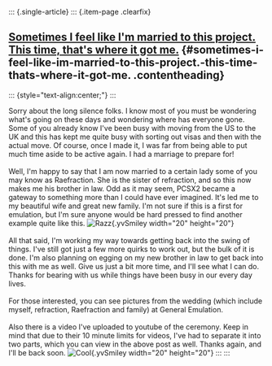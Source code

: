 ::: {.single-article}
::: {.item-page .clearfix}
## [Sometimes I feel like I\'m married to this project. This time, that\'s where it got me.](/124-sometimes-i-feel-like-i-m-married-to-this-project-this-time-that-s-where-it-got-me.html) {#sometimes-i-feel-like-im-married-to-this-project.-this-time-thats-where-it-got-me. .contentheading}

::: {style="text-align:center;"}
:::

Sorry about the long silence folks. I know most of you must be wondering
what\'s going on these days and wondering where has everyone gone. Some
of you already know I\'ve been busy with moving from the US to the UK
and this has kept me quite busy with sorting out visas and then with the
actual move. Of course, once I made it, I was far from being able to put
much time aside to be active again. I had a marriage to prepare for!\
\
Well, I\'m happy to say that I am now married to a certain lady some of
you may know as Raefraction. She is the sister of refraction, and so
this now makes me his brother in law. Odd as it may seem, PCSX2 became a
gateway to something more than I could have ever imagined. It\'s led me
to my beautiful wife and great new family. I\'m not sure if this is a
first for emulation, but I\'m sure anyone would be hard pressed to find
another example quite like this.
![Razz](https://pcsx2.net/images/stories/frontend/smilies/tongue.gif){.yvSmiley
width="20" height="20"}\
\
All that said, I\'m working my way towards getting back into the swing
of things. I\'ve still got just a few more quirks to work out, but the
bulk of it is done. I\'m also planning on egging on my new brother in
law to get back into this with me as well. Give us just a bit more time,
and I\'ll see what I can do. Thanks for bearing with us while things
have been busy in our every day lives.\
\
For those interested, you can see pictures from the wedding (which
include myself, refraction, Raefraction and family) at General
Emulation.\
\
Also there is a video I\'ve uploaded to youtube of the ceremony. Keep in
mind that due to their 10 minute limits for videos, I\'ve had to
separate it into two parts, which you can view in the above post as
well. Thanks again, and I\'ll be back soon.
![Cool](https://pcsx2.net/images/stories/frontend/smilies/cool.gif){.yvSmiley
width="20" height="20"}
:::
:::

